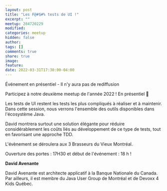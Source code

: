```yaml
---
layout: post
title: "Les F@#$#% tests de UI !"
excerpt: ""
meetup: 284720229
modified:
categories: meetup
hidden: false
author: 
tags: []
comments: true
share: true
image:
feature:
date: 2022-03-31T17:30:00-04:00
---
```


Événement en présentiel - Il n'y aura pas de rediffusion

Participez à notre deuxième meetup de l'année 2022 ! En présentiel 🎉

Les tests de UI restent les tests les plus compliqués à réaliser et à maintenir.
Dans cette session, nous verrons l'ensemble des outils disponibles dans l'écosystème Java.

David montrera surtout une solution élégante pour réduire considérablement les coûts liés
au développement de ce type de tests, tout en favorisant une approche TDD.

L'évènement se déroulera aux 3 Brasseurs du Vieux Montréal.

Ouverture des portes : 17H30 et début de l'événement : 18 h !

__David Avenante__

David Avenante est architecte applicatif à la Banque Nationale du Canada.
Par ailleurs, il est membre du Java User Group de Montréal et de Devoxx 4 Kids Québec.

